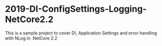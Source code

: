 # 2019-DI-ConfigSettings-Logging-NetCore2.2

This is a sample project to cover DI, Application Settings and error handling with NLog in .NetCore 2.2 
